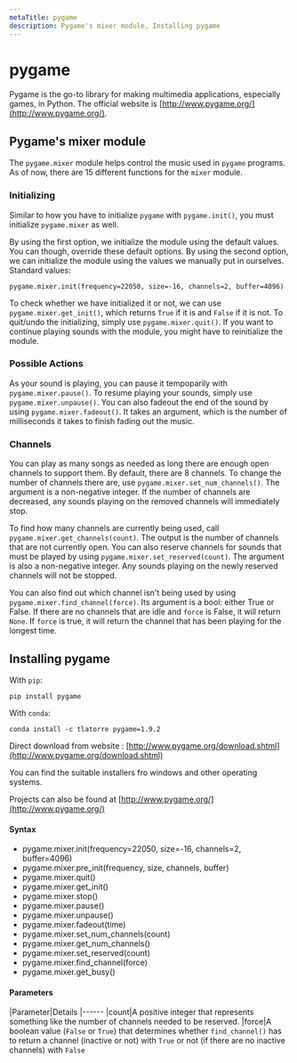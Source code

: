 ```yaml
---
metaTitle: pygame
description: Pygame's mixer module, Installing pygame
---
```


# pygame


Pygame is the go-to library for making multimedia applications, especially games, in Python. The official website is [http://www.pygame.org/](http://www.pygame.org/).



## Pygame's mixer module


The `pygame.mixer` module helps control the music used in `pygame` programs. As of now, there are 15 different functions for the `mixer` module.

### Initializing

Similar to how you have to initialize `pygame` with `pygame.init()`, you must initialize `pygame.mixer` as well.

By using the first option, we initialize the module using the default values. You can though, override these default options. By using the second option, we can initialize the module using the values we manually put in ourselves. Standard values:

```
pygame.mixer.init(frequency=22050, size=-16, channels=2, buffer=4096)

```

To check whether we have initialized it or not, we can use `pygame.mixer.get_init()`, which returns `True` if it is and `False` if it is not. To quit/undo the initializing, simply use `pygame.mixer.quit()`. If you want to continue playing sounds with the module, you might have to reinitialize the module.

### Possible Actions

As your sound is playing, you can pause it tempoparily with `pygame.mixer.pause()`. To resume playing your sounds, simply use `pygame.mixer.unpause()`. You can also fadeout the end of the sound by using `pygame.mixer.fadeout()`. It takes an argument, which is the number of milliseconds it takes to finish fading out the music.

### Channels

You can play as many songs as needed as long there are enough open channels to support them. By default, there are 8 channels. To change the number of channels there are, use `pygame.mixer.set_num_channels()`. The argument is a non-negative integer. If the number of channels are decreased, any sounds playing on the removed channels will immediately stop.

To find how many channels are currently being used, call `pygame.mixer.get_channels(count)`. The output is the number of channels that are not currently open. You can also reserve channels for sounds that must be played by using `pygame.mixer.set_reserved(count)`. The argument is also a non-negative integer. Any sounds playing on the newly reserved channels will not be stopped.

You can also find out which channel isn't being used by using `pygame.mixer.find_channel(force)`. Its argument is a bool: either True or False. If there are no channels that are idle and `force` is False, it will return `None`. If `force` is true, it will return the channel that has been playing for the longest time.



## Installing pygame


With `pip`:

```
pip install pygame

```

With `conda`:

```
conda install -c tlatorre pygame=1.9.2

```

Direct download from website :
[http://www.pygame.org/download.shtml](http://www.pygame.org/download.shtml)

You can find the suitable installers fro windows and other operating systems.

Projects can also be found at [http://www.pygame.org/](http://www.pygame.org/)



#### Syntax


- pygame.mixer.init(frequency=22050, size=-16, channels=2, buffer=4096)
- pygame.mixer.pre_init(frequency, size, channels, buffer)
- pygame.mixer.quit()
- pygame.mixer.get_init()
- pygame.mixer.stop()
- pygame.mixer.pause()
- pygame.mixer.unpause()
- pygame.mixer.fadeout(time)
- pygame.mixer.set_num_channels(count)
- pygame.mixer.get_num_channels()
- pygame.mixer.set_reserved(count)
- pygame.mixer.find_channel(force)
- pygame.mixer.get_busy()



#### Parameters


|Parameter|Details
|------
|count|A positive integer that represents something like the number of channels needed to be reserved.
|force|A boolean value (`False` or `True`) that determines whether `find_channel()` has to return a channel (inactive or not) with `True` or not (if there are no inactive channels) with `False`

